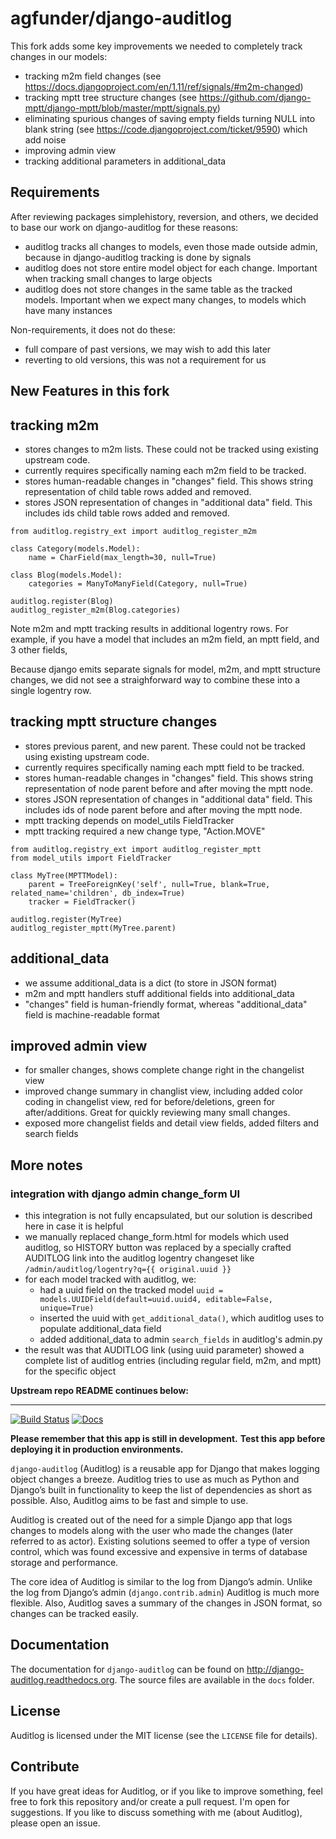 agfunder/django-auditlog
===============

This fork adds some key improvements we needed to completely track changes in our models:

- tracking m2m field changes (see https://docs.djangoproject.com/en/1.11/ref/signals/#m2m-changed)
- tracking mptt tree structure changes (see https://github.com/django-mptt/django-mptt/blob/master/mptt/signals.py)
- eliminating spurious changes of saving empty fields turning NULL into blank string (see https://code.djangoproject.com/ticket/9590) which add noise
- improving admin view
- tracking additional parameters in additional_data

## Requirements

After reviewing packages simplehistory, reversion, and others, we decided to base our work on django-auditlog for these reasons:

- auditlog tracks all changes to models, even those made outside admin, because in django-auditlog tracking is done by signals
- auditlog does not store entire model object for each change.  Important when tracking small changes to large objects
- auditlog does not store changes in the same table as the tracked models.  Important when we expect many changes, to models which have many instances

Non-requirements, it does not do these:
- full compare of past versions, we may wish to add this later
- reverting to old versions, this was not a requirement for us

## New Features in this fork

## tracking m2m
- stores changes to m2m lists.  These could not be tracked using existing upstream code.
- currently requires specifically naming each m2m field to be tracked.
- stores human-readable changes in "changes" field.  This shows string representation of child table rows added and removed.
- stores JSON representation of changes in "additional data" field.  This includes ids child table rows added and removed.
```
from auditlog.registry_ext import auditlog_register_m2m

class Category(models.Model):
    name = CharField(max_length=30, null=True)

class Blog(models.Model):
    categories = ManyToManyField(Category, null=True)

auditlog.register(Blog)
auditlog_register_m2m(Blog.categories)
```

Note m2m and mptt tracking results in additional logentry rows.  For example, if you have a model that includes an m2m field, an mptt field, and 3 other fields, 

Because django emits separate signals for model, m2m, and mptt structure changes, we did not see a straighforward way to combine these into a single logentry row.

## tracking mptt structure changes
- stores previous parent, and new parent.  These could not be tracked using existing upstream code.
- currently requires specifically naming each mptt field to be tracked.
- stores human-readable changes in "changes" field.  This shows string representation of node parent before and after moving the mptt node.
- stores JSON representation of changes in "additional data" field.  This includes ids of node parent before and after moving the mptt node.
- mptt tracking depends on model_utils FieldTracker
- mptt tracking required a new change type, "Action.MOVE"

```
from auditlog.registry_ext import auditlog_register_mptt
from model_utils import FieldTracker

class MyTree(MPTTModel):
    parent = TreeForeignKey('self', null=True, blank=True, related_name='children', db_index=True)
    tracker = FieldTracker()

auditlog.register(MyTree)
auditlog_register_mptt(MyTree.parent)
```

## additional_data
- we assume additional_data is a dict (to store in JSON format)
- m2m and mptt handlers stuff additional fields into additional_data
- "changes" field is human-friendly format, whereas "additional_data" field is machine-readable format

## improved admin view
- for smaller changes, shows complete change right in the changelist view
- improved change summary in changlist view, including added color coding in changelist view, red for before/deletions, green for after/additions.  Great for quickly reviewing many small changes.
- exposed more changelist fields and detail view fields, added filters and search fields

## More notes

### integration with django admin change_form UI
- this integration is not fully encapsulated, but our solution is described here in case it is helpful
- we manually replaced change_form.html for models which used auditlog, so HISTORY button was replaced by a specially crafted AUDITLOG link into the auditlog logentry changeset like `/admin/auditlog/logentry?q={{ original.uuid }}`
- for each model tracked with auditlog, we:
    - had a uuid field on the tracked model `uuid = models.UUIDField(default=uuid.uuid4, editable=False, unique=True)`
    - inserted the uuid with `get_additional_data()`, which auditlog uses to populate additional_data field
    - added additional_data to admin `search_fields` in auditlog's admin.py
- the result was that AUDITLOG link (using uuid parameter) showed a complete list of auditlog entries (including regular field, m2m, and mptt) for the specific object

**Upstream repo README continues below:**

---------


[![Build Status](https://travis-ci.org/jjkester/django-auditlog.svg?branch=master)](https://travis-ci.org/jjkester/django-auditlog)
[![Docs](https://readthedocs.org/projects/django-auditlog/badge/?version=latest)](http://django-auditlog.readthedocs.org/en/latest/?badge=latest)

**Please remember that this app is still in development.**
**Test this app before deploying it in production environments.**

```django-auditlog``` (Auditlog) is a reusable app for Django that makes logging object changes a breeze. Auditlog tries to use as much as Python and Django’s built in functionality to keep the list of dependencies as short as possible. Also, Auditlog aims to be fast and simple to use.

Auditlog is created out of the need for a simple Django app that logs changes to models along with the user who made the changes (later referred to as actor). Existing solutions seemed to offer a type of version control, which was found excessive and expensive in terms of database storage and performance.

The core idea of Auditlog is similar to the log from Django’s admin. Unlike the log from Django’s admin (```django.contrib.admin```) Auditlog is much more flexible. Also, Auditlog saves a summary of the changes in JSON format, so changes can be tracked easily.

Documentation
-------------

The documentation for ```django-auditlog``` can be found on http://django-auditlog.readthedocs.org. The source files are available in the ```docs``` folder.

License
-------

Auditlog is licensed under the MIT license (see the ```LICENSE``` file for details).

Contribute
----------

If you have great ideas for Auditlog, or if you like to improve something, feel free to fork this repository and/or create a pull request. I'm open for suggestions. If you like to discuss something with me (about Auditlog), please open an issue.
